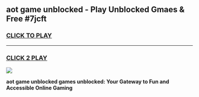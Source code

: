 
## aot game unblocked - Play Unblocked Gmaes & Free #7jcft
<h3>
<a href="https://premium.freeplayer.one?title=aot_game_unblocked&ref=01M">CLICK TO PLAY</a></h3>
<hr>

<h3>
<a href="https://premium.freeplayer.one?title=aot_game_unblocked&ref=01M">CLICK 2 PLAY</a>
  
</h3>

<a href="https://premium.freeplayer.one?title=aot_game_unblocked&ref=01M"><img src="https://clearcache.store/games.png"></a>


**aot game unblocked games unblocked: Your Gateway to Fun and Accessible Online Gaming**

